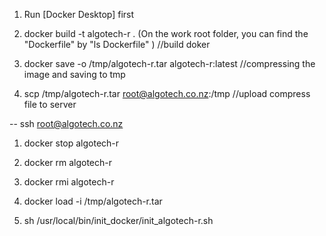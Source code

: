 1. Run [Docker Desktop] first

2. docker build -t algotech-r .   (On the work root folder, you can find the "Dockerfile" by "ls Dockerfile" ) //build doker

3. docker save -o /tmp/algotech-r.tar algotech-r:latest //compressing the image and saving to tmp

4. scp /tmp/algotech-r.tar root@algotech.co.nz:/tmp   //upload compress file to server 

--  ssh root@algotech.co.nz

1. docker stop algotech-r

2. docker rm algotech-r

3. docker rmi algotech-r

4. docker load -i /tmp/algotech-r.tar

5. sh /usr/local/bin/init_docker/init_algotech-r.sh